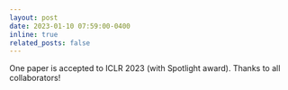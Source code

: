 ```yaml
---
layout: post
date: 2023-01-10 07:59:00-0400
inline: true
related_posts: false
---
```


One paper is accepted to ICLR 2023 (with Spotlight award). Thanks to all collaborators!

<!-- ---
layout: post
date: 2016-01-15 07:59:00-0400
inline: true
related_posts: false
---

A simple inline announcement with Markdown emoji! :sparkles: :smile: -->

